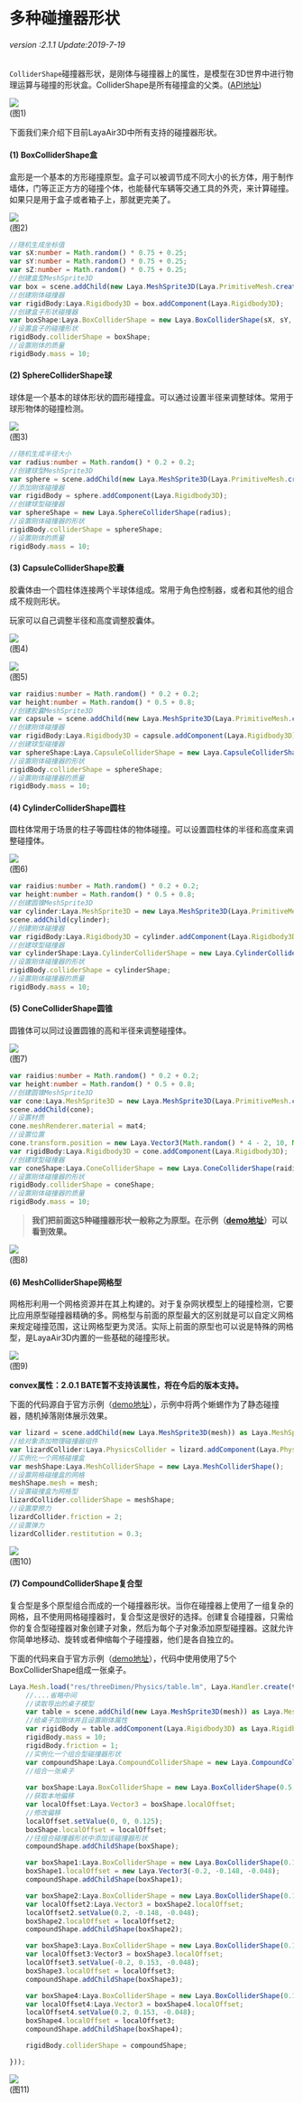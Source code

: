 # 多种碰撞器形状

###### *version :2.1.1   Update:2019-7-19*

`ColliderShape`碰撞器形状，是刚体与碰撞器上的属性，是模型在3D世界中进行物理运算与碰撞的形状盒。ColliderShape是所有碰撞盒的父类。([API地址](https://layaair.ldc.layabox.com/api2/Chinese/index.html?category=Core&class=laya.d3.physics.shape.ColliderShape))

![](img/1.png)<br>(图1)

下面我们来介绍下目前LayaAir3D中所有支持的碰撞器形状。

#### (1) BoxColliderShape盒

盒形是一个基本的方形碰撞原型。盒子可以被调节成不同大小的长方体，用于制作墙体，门等正正方方的碰撞个体，也能替代车辆等交通工具的外壳，来计算碰撞。如果只是用于盒子或者箱子上，那就更完美了。

![](img/2.png)<br>(图2)

```typescript
//随机生成坐标值
var sX:number = Math.random() * 0.75 + 0.25;
var sY:number = Math.random() * 0.75 + 0.25;
var sZ:number = Math.random() * 0.75 + 0.25;
//创建盒型MeshSprite3D
var box = scene.addChild(new Laya.MeshSprite3D(Laya.PrimitiveMesh.createBox(sX, sY, sZ))) as Laya.MeshSprite3D;
//创建刚体碰撞器
var rigidBody:Laya.Rigidbody3D = box.addComponent(Laya.Rigidbody3D);
//创建盒子形状碰撞器
var boxShape:Laya.BoxColliderShape = new Laya.BoxColliderShape(sX, sY, sZ);
//设置盒子的碰撞形状
rigidBody.colliderShape = boxShape; 
//设置刚体的质量
rigidBody.mass = 10;
```

#### (2) SphereColliderShape球

球体是一个基本的球体形状的圆形碰撞盒。可以通过设置半径来调整球体。常用于球形物体的碰撞检测。

![](img/3.png)<br>(图3)

```typescript
//随机生成半径大小
var radius:number = Math.random() * 0.2 + 0.2;
//创建球型MeshSprite3D
var sphere = scene.addChild(new Laya.MeshSprite3D(Laya.PrimitiveMesh.createSphere(radius))) as Laya.MeshSprite3D;
//添加刚体碰撞器
var rigidBody = sphere.addComponent(Laya.Rigidbody3D);
//创建球型碰撞器
var sphereShape = new Laya.SphereColliderShape(radius);
//设置刚体碰撞器的形状
rigidBody.colliderShape = sphereShape;
//设置刚体的质量
rigidBody.mass = 10;
```

#### (3) CapsuleColliderShape胶囊

胶囊体由一个圆柱体连接两个半球体组成。常用于角色控制器，或者和其他的组合成不规则形状。

玩家可以自己调整半径和高度调整胶囊体。

![](img/4.jpg)<br>(图4)

![](img/5.png)<br>(图5)

```typescript
var raidius:number = Math.random() * 0.2 + 0.2;
var height:number = Math.random() * 0.5 + 0.8;
//创建胶囊MeshSprite3D
var capsule = scene.addChild(new Laya.MeshSprite3D(Laya.PrimitiveMesh.createCapsule(raidius, height))) as Laya.MeshSprite3D;
//创建刚体碰撞器
var rigidBody:Laya.Rigidbody3D = capsule.addComponent(Laya.Rigidbody3D);
//创建球型碰撞器
var sphereShape:Laya.CapsuleColliderShape = new Laya.CapsuleColliderShape(raidius, height);
//设置刚体碰撞器的形状
rigidBody.colliderShape = sphereShape;
//设置刚体碰撞器的质量
rigidBody.mass = 10;
```

#### (4) CylinderColliderShape圆柱

圆柱体常用于场景的柱子等圆柱体的物体碰撞。可以设置圆柱体的半径和高度来调整碰撞体。

![](img/6.png)<br>(图6)

```typescript
var raidius:number = Math.random() * 0.2 + 0.2;
var height:number = Math.random() * 0.5 + 0.8;
//创建圆锥MeshSprite3D
var cylinder:Laya.MeshSprite3D = new Laya.MeshSprite3D(Laya.PrimitiveMesh.createCylinder(raidius, height));
scene.addChild(cylinder);
//创建刚体碰撞器
var rigidBody:Laya.Rigidbody3D = cylinder.addComponent(Laya.Rigidbody3D);
//创建球型碰撞器
var cylinderShape:Laya.CylinderColliderShape = new Laya.CylinderColliderShape(raidius, height);
//设置刚体碰撞器的形状
rigidBody.colliderShape = cylinderShape;
//设置刚体碰撞器的质量
rigidBody.mass = 10;
```

#### (5) ConeColliderShape圆锥

圆锥体可以同过设置圆锥的高和半径来调整碰撞体。

![](img/7.png)<br>(图7)

```typescript
var raidius:number = Math.random() * 0.2 + 0.2;
var height:number = Math.random() * 0.5 + 0.8;
//创建圆锥MeshSprite3D
var cone:Laya.MeshSprite3D = new Laya.MeshSprite3D(Laya.PrimitiveMesh.createCone(raidius, height));
scene.addChild(cone);
//设置材质
cone.meshRenderer.material = mat4;
//设置位置
cone.transform.position = new Laya.Vector3(Math.random() * 4 - 2, 10, Math.random() * 4 - 2);
var rigidBody:Laya.Rigidbody3D = cone.addComponent(Laya.Rigidbody3D);
//创建球型碰撞器
var coneShape:Laya.ConeColliderShape = new Laya.ConeColliderShape(raidius, height);
//设置刚体碰撞器的形状
rigidBody.colliderShape = coneShape;
//设置刚体碰撞器的质量
rigidBody.mass = 10;	
```

> **我们把前面这5种碰撞器形状一般称之为原型。在示例（[demo地址](https://layaair.ldc.layabox.com/demo2/?language=ch&category=3d&group=Physics3D&name=PhysicsWorld_BaseCollider)）可以看到效果。**

![](img/8.png)<br>(图8)

#### (6) MeshColliderShape网格型

网格形利用一个网格资源并在其上构建的。对于复杂网状模型上的碰撞检测，它要比应用原型碰撞器精确的多。网格型与前面的原型最大的区别就是可以自定义网格来规定碰撞范围，这让网格型更为灵活。实际上前面的原型也可以说是特殊的网格型，是LayaAir3D内置的一些基础的碰撞形状。

![](img/9.png)<br>(图9)

**convex属性：2.0.1 BATE暂不支持该属性，将在今后的版本支持。**

下面的代码源自于官方示例（[demo地址](https://layaair.ldc.layabox.com/demo2/?language=ch&category=3d&group=Physics3D&name=PhysicsWorld_MeshCollider)），示例中将两个蜥蜴作为了静态碰撞器，随机掉落刚体展示效果。

```typescript
var lizard = scene.addChild(new Laya.MeshSprite3D(mesh)) as Laya.MeshSprite3D;
//给对象添加物理碰撞器组件
var lizardCollider:Laya.PhysicsCollider = lizard.addComponent(Laya.PhysicsCollider);
//实例化一个网格碰撞盒
var meshShape:Laya.MeshColliderShape = new Laya.MeshColliderShape();
//设置网格碰撞盒的网格
meshShape.mesh = mesh;
//设置碰撞盒为网格型
lizardCollider.colliderShape = meshShape;
//设置摩擦力
lizardCollider.friction = 2;
//设置弹力
lizardCollider.restitution = 0.3;
```

![](img/10.png)<br>(图10)

#### (7) CompoundColliderShape复合型

复合型是多个原型组合而成的一个碰撞器形状。当你在碰撞器上使用了一组复杂的网格，且不使用网格碰撞器时，复合型这是很好的选择。创建复合碰撞器，只需给你的复合型碰撞器对象创建子对象，然后为每个子对象添加原型碰撞器。这就允许你简单地移动、旋转或者伸缩每个子碰撞器，他们是各自独立的。

下面的代码来自于官方示例（[demo地址](https://layaair.ldc.layabox.com/demo2/?language=ch&category=3d&group=Physics3D&name=PhysicsWorld_CompoundCollider)），代码中使用使用了5个BoxColliderShape组成一张桌子。

```typescript
Laya.Mesh.load("res/threeDimen/Physics/table.lm", Laya.Handler.create(this, function(mesh:Laya.Mesh) {
    //....省略中间
    //读取导出的桌子模型
    var table = scene.addChild(new Laya.MeshSprite3D(mesh)) as Laya.MeshSprite3D;
	//给桌子加刚体并且设置刚体属性
    var rigidBody = table.addComponent(Laya.Rigidbody3D) as Laya.Rigidbody3D;
    rigidBody.mass = 10;
    rigidBody.friction = 1;
	//实例化一个组合型碰撞器形状
    var compoundShape:Laya.CompoundColliderShape = new Laya.CompoundColliderShape();
	//组合一张桌子
    
  	var boxShape:Laya.BoxColliderShape = new Laya.BoxColliderShape(0.5, 0.4, 0.045);
    //获取本地偏移
    var localOffset:Laya.Vector3 = boxShape.localOffset;
    //修改偏移
    localOffset.setValue(0, 0, 0.125);
    boxShape.localOffset = localOffset;
    //往组合碰撞器形状中添加该碰撞器形状
    compoundShape.addChildShape(boxShape);

    var boxShape1:Laya.BoxColliderShape = new Laya.BoxColliderShape(0.1, 0.1, 0.3);
    boxShape1.localOffset = new Laya.Vector3(-0.2, -0.148, -0.048);
    compoundShape.addChildShape(boxShape1);

    var boxShape2:Laya.BoxColliderShape = new Laya.BoxColliderShape(0.1, 0.1, 0.3);
    var localOffset2:Laya.Vector3 = boxShape2.localOffset;
    localOffset2.setValue(0.2, -0.148, -0.048);
    boxShape2.localOffset = localOffset2;
    compoundShape.addChildShape(boxShape2);

    var boxShape3:Laya.BoxColliderShape = new Laya.BoxColliderShape(0.1, 0.1, 0.3);
    var localOffset3:Vector3 = boxShape3.localOffset;
    localOffset3.setValue(-0.2, 0.153, -0.048);
    boxShape3.localOffset = localOffset3;
    compoundShape.addChildShape(boxShape3);

    var boxShape4:Laya.BoxColliderShape = new Laya.BoxColliderShape(0.1, 0.1, 0.3);
    var localOffset4:Laya.Vector3 = boxShape4.localOffset;
    localOffset4.setValue(0.2, 0.153, -0.048);
    boxShape4.localOffset = localOffset3;
    compoundShape.addChildShape(boxShape4);

    rigidBody.colliderShape = compoundShape;

}));

```

![](img/11.png)<br>(图11)

